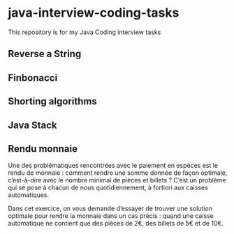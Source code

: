 # java-interview-coding-tasks
This repository is for my Java Coding interview tasks

## Reverse a String

## Finbonacci

## Shorting algorithms

## Java Stack

## Rendu monnaie
Une des problématiques rencontrées avec le paiement en espèces est le rendu de monnaie : comment rendre une somme donnée de façon optimale, c’est-à-dire avec le nombre minimal de pièces et billets ? 
C’est un problème qui se pose à chacun de nous quotidiennement, à fortiori aux caisses automatiques.

Dans cet exercice, on vous demande d’essayer de trouver une solution optimale pour rendre la monnaie dans un cas précis : 
quand une caisse automatique ne contient que des pièces de 2€, des billets de 5€ et de 10€.
